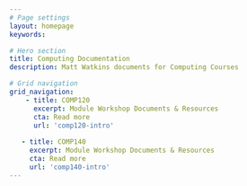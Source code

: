 ```yaml
---
# Page settings
layout: homepage
keywords:

# Hero section
title: Computing Documentation 
description: Matt Watkins documents for Computing Courses

# Grid navigation
grid_navigation:
    - title: COMP120
      excerpt: Module Workshop Documents & Resources
      cta: Read more
      url: 'comp120-intro'
      
   - title: COMP140
     excerpt: Module Workshop Documents & Resources
     cta: Read more
     url: 'comp140-intro'   
---
```



<!--stackedit_data:
eyJoaXN0b3J5IjpbLTE2NDU5NjE4MzMsMzQ1MzExMTM1XX0=
-->